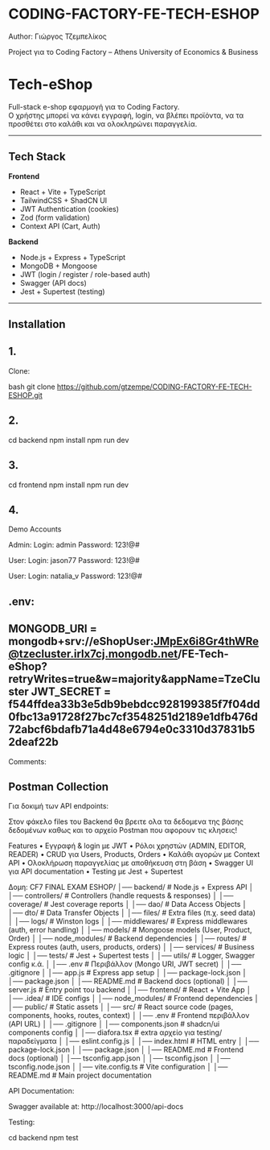 # CODING-FACTORY-FE-TECH-ESHOP

Author: Γιώργος Τζεμπελίκος

Project για το Coding Factory – Athens University of Economics & Business


# Tech-eShop

Full-stack e-shop εφαρμογή για το Coding Factory.  
Ο χρήστης μπορεί να κάνει εγγραφή, login, να βλέπει προϊόντα, να τα προσθέτει στο καλάθι και να ολοκληρώνει παραγγελία.

---

## Tech Stack

**Frontend**
- React + Vite + TypeScript
- TailwindCSS + ShadCN UI
- JWT Authentication (cookies)
- Zod (form validation)
- Context API (Cart, Auth)

**Backend**
- Node.js + Express + TypeScript
- MongoDB + Mongoose
- JWT (login / register / role-based auth)
- Swagger (API docs)
- Jest + Supertest (testing)

---

##  Installation
 
##  1.
Clone:

bash
git clone https://github.com/gtzempe/CODING-FACTORY-FE-TECH-ESHOP.git

##  2. 
cd backend
npm install
npm run dev

##  3. 
cd frontend
npm install
npm run dev

## 4.
Demo Accounts

Admin:
Login: admin
Password: 123!@#

User:
Login: jason77
Password: 123!@#

User:
Login: natalia_v
Password: 123!@#

.env:
-------------------------------------------------------------------
MONGODB_URI = mongodb+srv://eShopUser:JMpEx6i8Gr4thWRe@tzecluster.irlx7cj.mongodb.net/FE-Tech-eShop?retryWrites=true&w=majority&appName=TzeCluster
JWT_SECRET = f544ffdea33b3e5db9bebdcc928199385f7f04dd0fbc13a91728f27bc7cf3548251d2189e1dfb476d72abcf6bdafb71a4d48e6794e0c3310d37831b52deaf22b
----------------------------------------------------------------------

Comments:
## Postman Collection

Για δοκιμή των API endpoints: 

Στον φάκελο files του Backend θα βρειτε ολα τα δεδομενα της βάσης δεδομένων καθως και το αρχείο Postman που αφορουν τις κλησεις!


Features
	•	Εγγραφή & login με JWT
	•	Ρόλοι χρηστών (ADMIN, EDITOR, READER)
	•	CRUD για Users, Products, Orders
	•	Καλάθι αγορών με Context API
	•	Ολοκλήρωση παραγγελίας με αποθήκευση στη βάση
	•	Swagger UI για API documentation
	•	Testing με Jest + Supertest

Δομη:
CF7 FINAL EXAM ESHOP/
│── backend/                # Node.js + Express API
│   │── controllers/        # Controllers (handle requests & responses)
│   │── coverage/           # Jest coverage reports
│   │── dao/                # Data Access Objects
│   │── dto/                # Data Transfer Objects
│   │── files/              # Extra files (π.χ. seed data)
│   │── logs/               # Winston logs
│   │── middlewares/        # Express middlewares (auth, error handling)
│   │── models/             # Mongoose models (User, Product, Order)
│   │── node_modules/       # Backend dependencies
│   │── routes/             # Express routes (auth, users, products, orders)
│   │── services/           # Business logic
│   │── tests/              # Jest + Supertest tests
│   │── utils/              # Logger, Swagger config κ.ά.
│   │── .env                # Περιβάλλον (Mongo URI, JWT secret)
│   │── .gitignore
│   │── app.js              # Express app setup
│   │── package-lock.json
│   │── package.json
│   │── README.md           # Backend docs (optional)
│   │── server.js           # Entry point του backend
│
│── frontend/               # React + Vite App
│   │── .idea/              # IDE configs
│   │── node_modules/       # Frontend dependencies
│   │── public/             # Static assets
│   │── src/                # React source code (pages, components, hooks, routes, context)
│   │── .env                # Frontend περιβάλλον (API URL)
│   │── .gitignore
│   │── components.json     # shadcn/ui components config
│   │── diafora.tsx         # extra αρχείο για testing/παραδείγματα
│   │── eslint.config.js
│   │── index.html          # HTML entry
│   │── package-lock.json
│   │── package.json
│   │── README.md           # Frontend docs (optional)
│   │── tsconfig.app.json
│   │── tsconfig.json
│   │── tsconfig.node.json
│   │── vite.config.ts      # Vite configuration
│
│── README.md               # Main project documentation

API Documentation:

Swagger available at:
http://localhost:3000/api-docs

Testing:

cd backend
npm test









